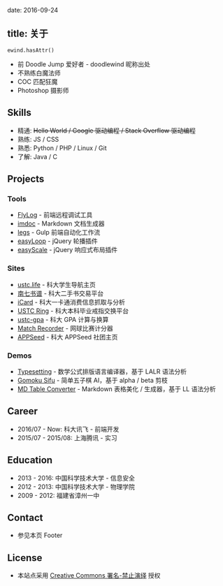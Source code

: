 date: 2016-09-24

title: 关于
---

`ewind.hasAttr()`

* 前 Doodle Jump 爱好者 - doodlewind 昵称出处
* 不熟练白魔法师
* COC 匹配狂魔
* Photoshop 摄影师


## Skills
* 精通: <del>Hello World / Google 驱动编程 / Stack Overflow 驱动编程</del>
* 熟练: JS / CSS
* 熟悉: Python / PHP / Linux / Git
* 了解: Java / C


## Projects

### Tools
* [FlyLog](https://github.com/doodlewind/flylog) -  前端远程调试工具
* [imdoc](https://github.com/doodlewind/imdoc) - Markdown 文档生成器
* [legs](https://github.com/doodlewind/legs) -  Gulp 前端自动化工作流
* [easyLoop](https://github.com/doodlewind/easyLoop) - jQuery 轮播插件
* [easyScale](https://github.com/doodlewind/easyScale) - jQuery 响应式布局插件

### Sites
* [ustc.life](http://ustc.life) - 科大学生导航主页
* [南七书谱](http://bookface.ustc.edu.cn) - 科大二手书交易平台
* [iCard](https://github.com/doodlewind/icard-ustc) - 科大一卡通消费信息抓取与分析
* [USTC Ring](https://github.com/doodlewind/ustc-ring) - 科大本科毕业戒指交换平台
* [ustc-gpa](/h5/gpa) - 科大 GPA 计算与换算
* [Match Recorder](/h5/match-recorder) - 网球比赛计分器
* [APPSeed](/h5/appseed/) - 科大 APPSeed 社团主页

### Demos
* [Typesetting](http://t.cn/RcQaMh4) - 数学公式排版语言编译器，基于 LALR 语法分析
* [Gomoku Sifu](/h5/gomoku) - 简单五子棋 AI，基于 alpha / beta 剪枝
* [MD Table Converter](/h5/md-table) - Markdown 表格美化 / 生成器，基于 LL 语法分析


## Career
* 2016/07 - Now: 科大讯飞 - 前端开发
* 2015/07 - 2015/08: 上海腾讯 - 实习


## Education
* 2013 - 2016: 中国科学技术大学 - 信息安全
* 2012 - 2013: 中国科学技术大学 - 物理学院
* 2009 - 2012: 福建省漳州一中


## Contact
* 参见本页 Footer


## License
* 本站点采用 [Creative Commons 署名-禁止演绎](http://creativecommons.org/licenses/by-nd/4.0) 授权
